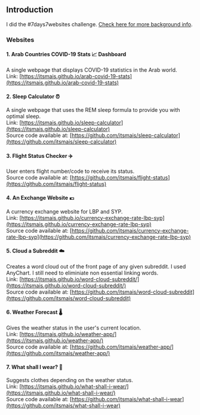 ## Introduction
I did the #7days7websites challenge. [Check here for more background info](https://www.freecodecamp.org/news/the-7days7websites-coding-challenge).

### Websites
#### 1. Arab Countries COVID-19 Stats 📈 Dashboard
A single webpage that displays COVID-19 statistics in the Arab world. <br>
Link: [https://itsmais.github.io/arab-covid-19-stats](https://itsmais.github.io/arab-covid-19-stats)
#### 2. Sleep Calculator ⏰
A single webpage that uses the REM sleep formula to provide you with optimal sleep. <br>
Link: [https://itsmais.github.io/sleep-calculator](https://itsmais.github.io/sleep-calculator) <br>
Source code available at: [https://github.com/itsmais/sleep-calculator](https://github.com/itsmais/sleep-calculator)
#### 3. Flight Status Checker ✈️
User enters flight number/code to receive its status. <br>
Source code available at: [https://github.com/itsmais/flight-status](https://github.com/itsmais/flight-status)
#### 4. An Exchange Website 💶
A currency exchange website for LBP and SYP. <br>
Link: [https://itsmais.github.io/currency-exchange-rate-lbp-syp](https://itsmais.github.io/currency-exchange-rate-lbp-syp) <br>
Source code available at: [https://github.com/itsmais/currency-exchange-rate-lbp-syp](https://github.com/itsmais/currency-exchange-rate-lbp-syp)
#### 5. Cloud a Subreddit ☁️
Creates a word cloud out of the front page of any given subreddit. I used AnyChart. I still need to eliminiate non essential linking words. <br>
Link: [https://itsmais.github.io/word-cloud-subreddit/](https://itsmais.github.io/word-cloud-subreddit/) <br>
Source code available at: [https://github.com/itsmais/word-cloud-subreddit](https://github.com/itsmais/word-cloud-subreddit)
#### 6. Weather Forecast 🌡️
Gives the weather status in the user's current location. <br>
Link: [https://itsmais.github.io/weather-app/](https://itsmais.github.io/weather-app/) <br>
Source code available at: [https://github.com/itsmais/weather-app/](https://github.com/itsmais/weather-app/)
#### 7. What shall I wear? 👚
Suggests clothes depending on the weather status. <br>
Link: [https://itsmais.github.io/what-shall-i-wear/](https://itsmais.github.io/what-shall-i-wear/) <br>
Source code available at: [https://github.com/itsmais/what-shall-i-wear](https://github.com/itsmais/what-shall-i-wear)
